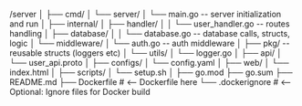 /server
│
├── cmd/
│   └── server/
│       └── main.go -- server initialization and run
│
├── internal/
│   ├── handler/
│   │   └── user_handler.go -- routes handling
│   ├── database/
│   │   └── database.go -- database calls, structs, logic
│   └── middleware/
│       └── auth.go -- auth middleware
│
├── pkg/ -- reusable structs (loggers etc)
│   └── utils/
│       └── logger.go
│
├── api/
│   └── user_api.proto
│
├── configs/
│   └── config.yaml
│
├── web/
│   └── index.html
│
├── scripts/
│   └── setup.sh
│
├── go.mod
├── go.sum
├── README.md
├── Dockerfile                 # <-- Dockerfile here
└── .dockerignore              # <-- Optional: Ignore files for Docker build
